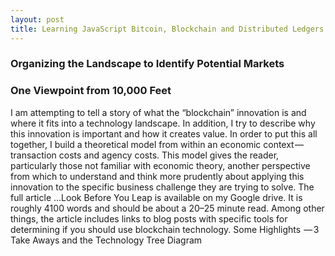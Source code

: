 ```yaml
---
layout: post
title: Learning JavaScript Bitcoin, Blockchain and Distributed Ledgers: Look before You Leap
---
```


### Organizing the Landscape to Identify Potential Markets
### One Viewpoint from 10,000 Feet

I am attempting to tell a story of what the “blockchain” innovation is and where it fits into a technology landscape. In addition, I try to describe why this innovation is important and how it creates value.
In order to put this all together, I build a theoretical model from within an economic context — transaction costs and agency costs. This model gives the reader, particularly those not familiar with economic theory, another perspective from which to understand and think more prudently about applying this innovation to the specific business challenge they are trying to solve.
The full article …Look Before You Leap is available on my Google drive. It is roughly 4100 words and should be about a 20–25 minute read. Among other things, the article includes links to blog posts with specific tools for determining if you should use blockchain technology.
Some Highlights
 — 3 Take Aways and the Technology Tree Diagram
